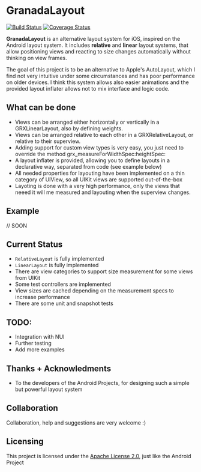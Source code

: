 GranadaLayout
=============

[![Build Status](http://img.shields.io/travis/gskbyte/GranadaLayout/master.svg?style=flat)](https://travis-ci.org/gskbyte/GranadaLayout)
[![Coverage Status](http://img.shields.io/coveralls/gskbyte/GranadaLayout/master.svg?style=flat)](https://coveralls.io/r/gskbyte/GranadaLayout)

**GranadaLayout** is an alternative layout system for iOS, inspired on the Android layout system. It includes **relative** and **linear** layout systems, that allow positioning views and reacting to size changes automatically without thinking on view frames.

The goal of this project is to be an alternative to Apple's AutoLayout, which I find not very intuitive under some circumstances and has poor performance on older devices. I think this system allows also easier animations and the provided layout inflater allows not to mix interface and logic code.

What can be done
----------------

- Views can be arranged either horizontally or vertically in a GRXLinearLayout, also by defining weights.
- Views can be arranged relative to each other in a GRXRelativeLayout, or relative to their superview.
- Adding support for custom view types is very easy, you just need to override the method grx_measureForWidthSpec:heightSpec:
- A layout inflater is provided, allowing you to define layouts in a declarative way, separated from code (see example below)
- All needed properties for layouting have been implemented on a thin category of UIView, so all UIKit views are supported out-of-the-box
- Layoting is done with a very high performance, only the views that neeed it will me measured and layouting when the superview changes.

Example
-------

// SOON


Current Status
--------------

- ``RelativeLayout`` is fully implemented
- ``LinearLayout`` is fully implemented
- There are view categories to support size measurement for some views from UIKit
- Some test controllers are implemented
- View sizes are cached depending on the measurement specs to increase performance
- There are some unit and snapshot tests

TODO:
-----
- Integration with NUI
- Further testing
- Add more examples

Thanks + Acknowledments
-----------------------

- To the developers of the Android Projects, for designing such a simple but powerful layout system

Collaboration
-------------

Collaboration, help and suggestions are very welcome :)

Licensing
---------

This project is licensed under the [Apache License 2.0](http://www.apache.org/licenses/LICENSE-2.0.html), just like the Android Project
